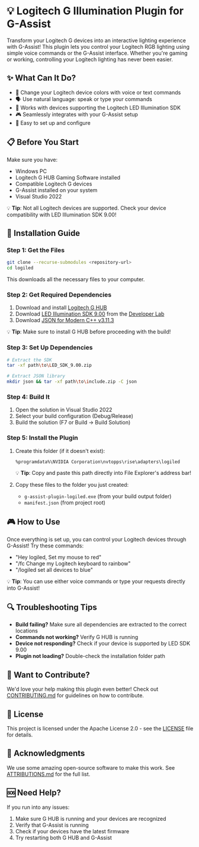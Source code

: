 # 💡 Logitech G Illumination Plugin for G-Assist

Transform your Logitech G devices into an interactive lighting experience with G-Assist! This plugin lets you control your Logitech RGB lighting using simple voice commands or the G-Assist interface. Whether you're gaming or working, controlling your Logitech lighting has never been easier.

## ✨ What Can It Do?
- 🎨 Change your Logitech device colors with voice or text commands
- 🗣️ Use natural language: speak or type your commands
- 🔌 Works with devices supporting the Logitech LED Illumination SDK
- 🎮 Seamlessly integrates with your G-Assist setup
- 🔧 Easy to set up and configure

## 📋 Before You Start
Make sure you have:
- Windows PC
- Logitech G HUB Gaming Software installed
- Compatible Logitech G devices
- G-Assist installed on your system
- Visual Studio 2022

💡 **Tip**: Not all Logitech devices are supported. Check your device compatibility with LED Illumination SDK 9.00!

## 🚀 Installation Guide

### Step 1: Get the Files
```bash
git clone --recurse-submodules <repository-url>
cd logiled
```
This downloads all the necessary files to your computer.

### Step 2: Get Required Dependencies
1. Download and install [Logitech G HUB](https://www.logitechg.com/en-us/innovation/g-hub.html)
2. Download [LED Illumination SDK 9.00](https://www.logitechg.com/sdk/LED_SDK_9.00.zip) from the [Developer Lab](https://www.logitechg.com/en-us/innovation/developer-lab.html)
3. Download [JSON for Modern C++ v3.11.3](https://github.com/nlohmann/json/releases/download/v3.11.3/include.zip)

💡 **Tip**: Make sure to install G HUB before proceeding with the build!

### Step 3: Set Up Dependencies
```bash
# Extract the SDK
tar -xf path\to\LED_SDK_9.00.zip

# Extract JSON library
mkdir json && tar -xf path\to\include.zip -C json
```

### Step 4: Build It
1. Open the solution in Visual Studio 2022
2. Select your build configuration (Debug/Release)
3. Build the solution (F7 or Build → Build Solution)

### Step 5: Install the Plugin
1. Create this folder (if it doesn't exist):
   ```
   %programdata%\NVIDIA Corporation\nvtopps\rise\adapters\logiled
   ```
   💡 **Tip**: Copy and paste this path directly into File Explorer's address bar!

2. Copy these files to the folder you just created:
   - `g-assist-plugin-logiled.exe` (from your build output folder)
   - `manifest.json` (from project root)

## 🎮 How to Use
Once everything is set up, you can control your Logitech devices through G-Assist! Try these commands:
- "Hey logiled, Set my mouse to red"
- "/fc Change my Logitech keyboard to rainbow"
- "/logiled set all devices to blue"

💡 **Tip**: You can use either voice commands or type your requests directly into G-Assist!

## 🔍 Troubleshooting Tips
- **Build failing?** Make sure all dependencies are extracted to the correct locations
- **Commands not working?** Verify G HUB is running
- **Device not responding?** Check if your device is supported by LED SDK 9.00
- **Plugin not loading?** Double-check the installation folder path

## 👥 Want to Contribute?
We'd love your help making this plugin even better! Check out [CONTRIBUTING.md](CONTRIBUTING.md) for guidelines on how to contribute.

## 📄 License
This project is licensed under the Apache License 2.0 - see the [LICENSE](LICENSE) file for details.

## 🙏 Acknowledgments
We use some amazing open-source software to make this work. See [ATTRIBUTIONS.md](ATTRIBUTIONS.md) for the full list.

## 🆘 Need Help?
If you run into any issues:
1. Make sure G HUB is running and your devices are recognized
2. Verify that G-Assist is running
3. Check if your devices have the latest firmware
4. Try restarting both G HUB and G-Assist
